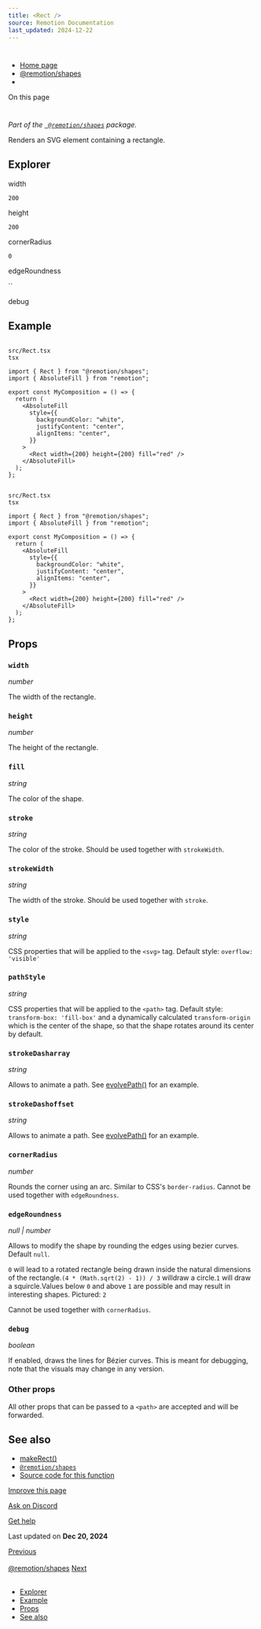 ```yaml
---
title: <Rect />
source: Remotion Documentation
last_updated: 2024-12-22
---
```


# <Rect />

- [Home page](/)
- [@remotion/shapes](/docs/shapes/)
- <Rect />

On this page

# <Rect />

_Part of the [` @remotion/shapes`](/docs/shapes) package._

Renders an SVG element containing a rectangle.

## Explorer [​](\#explorer "Direct link to Explorer")

width

`200`

height

`200`

cornerRadius

`0`

edgeRoundness

``

debug

## Example [​](\#example "Direct link to Example")

```

src/Rect.tsx
tsx

import { Rect } from "@remotion/shapes";
import { AbsoluteFill } from "remotion";

export const MyComposition = () => {
  return (
    <AbsoluteFill
      style={{
        backgroundColor: "white",
        justifyContent: "center",
        alignItems: "center",
      }}
    >
      <Rect width={200} height={200} fill="red" />
    </AbsoluteFill>
  );
};
```

```

src/Rect.tsx
tsx

import { Rect } from "@remotion/shapes";
import { AbsoluteFill } from "remotion";

export const MyComposition = () => {
  return (
    <AbsoluteFill
      style={{
        backgroundColor: "white",
        justifyContent: "center",
        alignItems: "center",
      }}
    >
      <Rect width={200} height={200} fill="red" />
    </AbsoluteFill>
  );
};
```

## Props [​](\#props "Direct link to Props")

### `width`

_number_

The width of the rectangle.

### `height`

_number_

The height of the rectangle.

### `fill`

_string_

The color of the shape.

### `stroke`

_string_

The color of the stroke. Should be used together with `strokeWidth`.

### `strokeWidth`

_string_

The width of the stroke. Should be used together with `stroke`.

### `style`

_string_

CSS properties that will be applied to the `<svg>` tag. Default style: `overflow: 'visible'`

### `pathStyle`

_string_

CSS properties that will be applied to the `<path>` tag. Default style: `transform-box: 'fill-box'` and a dynamically calculated `transform-origin` which is the center of the shape, so that the shape rotates around its center by default.

### `strokeDasharray`

_string_

Allows to animate a path. See [evolvePath()](/docs/paths/evolve-path) for an example.

### `strokeDashoffset`

_string_

Allows to animate a path. See [evolvePath()](/docs/paths/evolve-path) for an example.

### `cornerRadius`

_number_

Rounds the corner using an arc. Similar to CSS's `border-radius`. Cannot be used together with `edgeRoundness`.

### `edgeRoundness`

_null \| number_

Allows to modify the shape by rounding the edges using bezier curves. Default `null`.

`0` will lead to a rotated rectangle being drawn inside the natural dimensions of the rectangle.`(4 * (Math.sqrt(2) - 1)) / 3` willdraw a circle.`1` will draw a squircle.Values below `0` and above `1` are possible and may result in interesting shapes. Pictured: `2`

Cannot be used together with `cornerRadius`.

### `debug`

_boolean_

If enabled, draws the lines for Bézier curves. This is meant for debugging, note that the visuals may change in any version.

### Other props

All other props that can be passed to a `<path>` are accepted and will be forwarded.

## See also [​](\#see-also "Direct link to See also")

- [makeRect()](/docs/shapes/rect)
- [`@remotion/shapes`](/docs/shapes)
- [Source code for this function](https://github.com/remotion-dev/remotion/blob/main/packages/shapes/src/components/rect.tsx)

[Improve this page](https://github.com/remotion-dev/remotion/edit/main/packages/docs/docs/shapes/rect.mdx)

[Ask on Discord](https://remotion.dev/discord)

[Get help](/docs/get-help)

Last updated on **Dec 20, 2024**

[Previous\
\
@remotion/shapes](/docs/shapes/) [Next\
\
<Triangle />](/docs/shapes/triangle)

- [Explorer](#explorer)
- [Example](#example)
- [Props](#props)
- [See also](#see-also)
